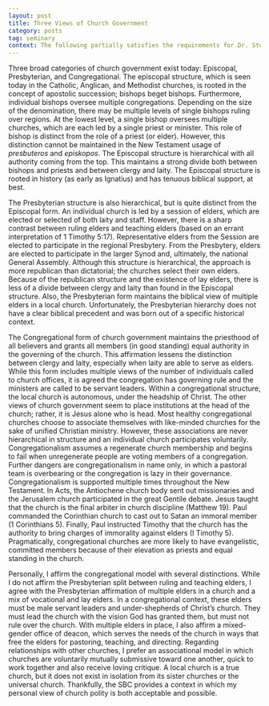 ```yaml
---
layout: post
title: Three Views of Church Government
category: posts
tag: seminary
context: The following partially satisfies the requirements for Dr. Stephen Eccher's Christian Theology III class at Southeastern Baptist Theological Seminary.
---
```


Three broad categories of church government exist today: Episcopal, Presbyterian, and Congregational. The episcopal structure, which is seen today in the Catholic, Anglican, and Methodist churches, is rooted in the concept of apostolic succession; bishops beget bishops. Furthermore, individual bishops oversee multiple congregations. Depending on the size of the denomination, there may be multiple levels of single bishops ruling over regions. At the lowest level, a single bishop oversees multiple churches, which are each led by a single priest or minister. This role of bishop is distinct from the role of a priest (or elder). However, this distinction cannot be maintained in the New Testament usage of *presbuteros* and *episkopos*. The Episcopal structure is hierarchical with all authority coming from the top. This maintains a strong divide both between bishops and priests and between clergy and laity. The Episcopal structure is rooted in history (as early as Ignatius) and has tenuous biblical support, at best.

The Presbyterian structure is also hierarchical, but is quite distinct from the Episcopal form. An individual church is led by a session of elders, which are elected or selected of both laity and staff. However, there is a sharp contrast between ruling elders and teaching elders (based on an errant interpretation of 1 Timothy 5:17). Representative elders from the Session are elected to participate in the regional Presbytery. From the Presbytery, elders are elected to participate in the larger Synod and, ultimately, the national General Assembly. Although this structure is hierarchical, the approach is more republican than dictatorial; the churches select their own elders. Because of the republican structure and the existence of lay elders, there is less of a divide between clergy and laity than found in the Episcopal structure. Also, the Presbyterian form maintains the biblical view of multiple elders in a local church. Unfortunately, the Presbyterian hierarchy does not have a clear biblical precedent and was born out of a specific historical context.

The Congregational form of church government maintains the priesthood of all believers and grants all members (in good standing) equal authority in the governing of the church. This affirmation lessens the distinction between clergy and laity, especially when laity are able to serve as elders. While this form includes multiple views of the number of individuals called to church offices, it is agreed the congregation has governing rule and the ministers are called to be servant leaders. Within a congregational structure, the local church is autonomous, under the headship of Christ. The other views of church government seem to place institutions at the head of the church; rather, it is Jesus alone who is head. Most healthy congregational churches choose to associate themselves with like-minded churches for the sake of unified Christian ministry. However, these associations are never hierarchical in structure and an individual church participates voluntarily. Congregationalism assumes a regenerate church membership and begins to fail when unregenerate people are voting members of a congregation. Further dangers are congregationalism in name only, in which a pastoral team is overbearing or the congregation is lazy in their governance. Congregationalism is supported multiple times throughout the New Testament. In Acts, the Antiochene church body sent out missionaries and the Jerusalem church participated in the great Gentile debate. Jesus taught that the church is the final arbiter in church discipline (Matthew 19). Paul commanded the Corinthian church to cast out to Satan an immoral member (1 Corinthians 5). Finally, Paul instructed Timothy that the church has the authority to bring charges of immorality against elders (I Timothy 5). Pragmatically, congregational churches are more likely to have evangelistic, committed members because of their elevation as priests and equal standing in the church.

Personally, I affirm the congregational model with several distinctions. While I do not affirm the Presbyterian split between ruling and teaching elders, I agree with the Presbyterian affirmation of multiple elders in a church and a mix of vocational and lay elders. In a congregational context, these elders must be male servant leaders and under-shepherds of Christ’s church. They must lead the church with the vision God has granted them, but must not rule over the church. With multiple elders in place, I also affirm a mixed-gender office of deacon, which serves the needs of the church in ways that free the elders for pastoring, teaching, and directing. Regarding relationships with other churches, I prefer an associational model in which churches are voluntarily mutually submissive toward one another, quick to work together and also receive loving critique. A local church is a true church, but it does not exist in isolation from its sister churches or the universal church. Thankfully, the SBC provides a context in which my personal view of church polity is both acceptable and possible.
